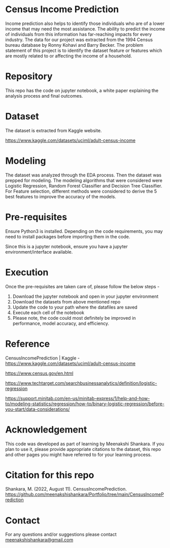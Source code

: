 
# Census Income Prediction

Income prediction also helps to identify those individuals who are of a lower income that may need the most assistance. The ability to predict the income of individuals from this information has far-reaching impacts for every industry. 
The data for our project was extracted from the 1994 Census bureau database by Ronny Kohavi and Barry Becker. The problem statement of this project is to identify the dataset feature or features which are mostly related to or affecting the income of a household. 

# Repository

This repo has the code on jupyter notebook, a white paper explaining the analysis process and final outcomes.

# Dataset

The dataset is extracted from Kaggle website. 

https://www.kaggle.com/datasets/uciml/adult-census-income  


# Modeling 

The dataset was analyzed through the EDA process. Then the dataset was prepped for modeling.
The modeling algorithms that were considered were Logistic Regression, Random Forest Classifier and Decision Tree Classifier.
For Feature selection, different methods were considered to derive the 5 best features to improve the accuracy of the models.

# Pre-requisites

Ensure Python3 is installed.
Depending on the code requirements, you may need to install packages before importing them in the code.

Since this is a jupyter notebook, ensure you have a jupyter environment/interface available.

# Execution

Once the pre-requisites are taken care of, please follow the below steps - 
1. Download the jupyter notebook and open in your jupyter environment
2. Download the datasets from above mentioned repo
3. Update the code to your path where the datafiles are saved
4. Execute each cell of the notebook
5. Please note, the code could most definitely be improved in performance, model accuracy, and efficiency.


# Reference

CensusIncomePrediction | Kaggle -  
https://www.kaggle.com/datasets/uciml/adult-census-income 

https://www.census.gov/en.html

https://www.techtarget.com/searchbusinessanalytics/definition/logistic-regression 

https://support.minitab.com/en-us/minitab-express/1/help-and-how-to/modeling-statistics/regression/how-to/binary-logistic-regression/before-you-start/data-considerations/ 



# Acknowledgement 
This code was developed as part of learning by Meenakshi Shankara.
If you plan to use it, please provide appropriate citations to the dataset, this repo and other pages you might have referred to for your learning process.

# Citation for this repo
Shankara, M. (2022, August 11). CensusIncomePrediction. 
https://github.com/meenakshishankara/Portfolio/tree/main/CensusIncomePrediction 

# Contact
For any questions and/or suggestions please contact meenakshishankara@gmail.com
